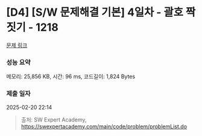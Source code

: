 # [D4] [S/W 문제해결 기본] 4일차 - 괄호 짝짓기 - 1218 

[문제 링크](https://swexpertacademy.com/main/code/problem/problemDetail.do?contestProbId=AV14eWb6AAkCFAYD) 

### 성능 요약

메모리: 25,856 KB, 시간: 96 ms, 코드길이: 1,824 Bytes

### 제출 일자

2025-02-20 22:14



> 출처: SW Expert Academy, https://swexpertacademy.com/main/code/problem/problemList.do